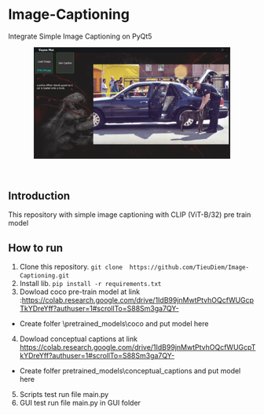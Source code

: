 # Image-Captioning
Integrate Simple Image Captioning on PyQt5


<div align="center">
<p>
<img src="Result/capture_screen.png" width="400"/> 
</p>
<br>  
</div>

</div>

## Introduction 
This repository with simple image captioning with CLIP (ViT-B/32) pre train model

## How to run

1. Clone this repository.
` git clone  https://github.com/TieuDiem/Image-Captioning.git `
2. Install lib.
`pip install -r requirements.txt`
3. Dowload coco pre-train model at link :https://colab.research.google.com/drive/1IdB99jnMwtPtvhOQcfWUGcpTkYDreYff?authuser=1#scrollTo=S88Sm3ga7QY-
- Create folfer \pretrained_models\coco and put model here
4. Dowload conceptual captions at link https://colab.research.google.com/drive/1IdB99jnMwtPtvhOQcfWUGcpTkYDreYff?authuser=1#scrollTo=S88Sm3ga7QY-
- Create folfer pretrained_models\conceptual_captions and put model here
5. Scripts test
run file main.py
6. GUI test
run file main.py in GUI folder 




